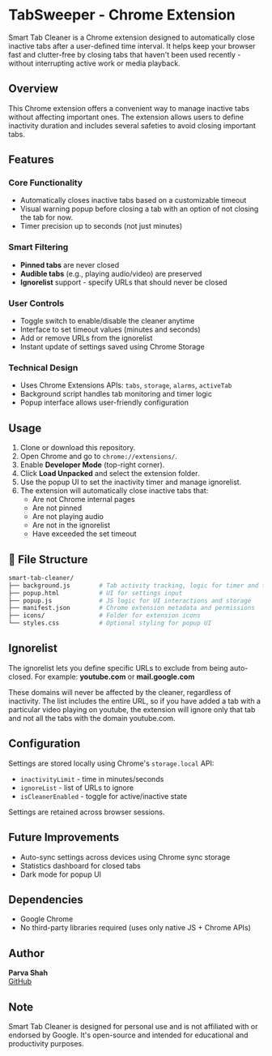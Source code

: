# TabSweeper - Chrome Extension

Smart Tab Cleaner is a Chrome extension designed to automatically close inactive tabs after a user-defined time interval. It helps keep your browser fast and clutter-free by closing tabs that haven't been used recently - without interrupting active work or media playback.

## Overview

This Chrome extension offers a convenient way to manage inactive tabs without affecting important ones. The extension allows users to define inactivity duration and includes several safeties to avoid closing important tabs.

## Features

### Core Functionality

- Automatically closes inactive tabs based on a customizable timeout
- Visual warning popup before closing a tab with an option of not closing the tab for now.
- Timer precision up to seconds (not just minutes)

### Smart Filtering

- **Pinned tabs** are never closed
- **Audible tabs** (e.g., playing audio/video) are preserved
- **Ignorelist** support - specify URLs that should never be closed

### User Controls

- Toggle switch to enable/disable the cleaner anytime
- Interface to set timeout values (minutes and seconds)
- Add or remove URLs from the ignorelist
- Instant update of settings saved using Chrome Storage

### Technical Design

- Uses Chrome Extensions APIs: `tabs`, `storage`, `alarms`, `activeTab`
- Background script handles tab monitoring and timer logic
- Popup interface allows user-friendly configuration

## Usage

1. Clone or download this repository.
2. Open Chrome and go to `chrome://extensions/`.
3. Enable **Developer Mode** (top-right corner).
4. Click **Load Unpacked** and select the extension folder.
5. Use the popup UI to set the inactivity timer and manage ignorelist.
6. The extension will automatically close inactive tabs that:
   - Are not Chrome internal pages
   - Are not pinned
   - Are not playing audio
   - Are not in the ignorelist
   - Have exceeded the set timeout

## 📁 File Structure

```bash
smart-tab-cleaner/
├── background.js        # Tab activity tracking, logic for timer and tab closing
├── popup.html           # UI for settings input
├── popup.js             # JS logic for UI interactions and storage
├── manifest.json        # Chrome extension metadata and permissions
├── icons/               # Folder for extension icons
└── styles.css           # Optional styling for popup UI
```

## Ignorelist

The ignorelist lets you define specific URLs to exclude from being auto-closed. For example:
**youtube.com** or
**mail.google.com**

These domains will never be affected by the cleaner, regardless of inactivity.
The list includes the entire URL, so if you have added a tab with a particular video playing on youtube, the extension will ignore only that tab and not all the tabs with the domain youtube.com.

## Configuration

Settings are stored locally using Chrome's `storage.local` API:

- `inactivityLimit` - time in minutes/seconds
- `ignoreList` - list of URLs to ignore
- `isCleanerEnabled` - toggle for active/inactive state

Settings are retained across browser sessions.

## Future Improvements

- Auto-sync settings across devices using Chrome sync storage
- Statistics dashboard for closed tabs
- Dark mode for popup UI

## Dependencies

- Google Chrome
- No third-party libraries required (uses only native JS + Chrome APIs)

## Author

**Parva Shah**  
[GitHub](https://github.com/Parvashah09)

## Note

Smart Tab Cleaner is designed for personal use and is not affiliated with or endorsed by Google. It's open-source and intended for educational and productivity purposes.
